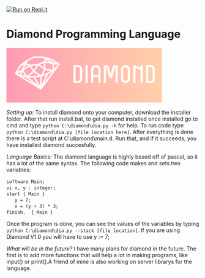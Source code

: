 [![Run on Repl.it](https://repl.it/badge/github/crohn64/Diamond)](https://repl.it/github/crohn64/Diamond)
# Diamond Programming Language
![Diamond logo](/images/logo.PNG)

*Setting up:*
To install diamond onto your computer, download the installer folder. After that run install.bat, to get diamond installed once installed go to cmd and type ```python C:\diamond\dia.py -h``` for help. To run code type ```python C:\diamond\dia.py [file location here]```. After everything is done there is a test script at C:\diamond\main.d. Run that, and if it succeeds, you have installed diamond succesfully.

*Language Basics:*
The diamond language is highly based off of pascal, so it has a lot of the same syntax. The following code makes and sets two variables: 
```
software Main;
vi x, y : integer;
start { Main }
   y = 7;
   x = (y + 3) * 3;
finish.  { Main }
```

Once the program is done, you can see the values of the variables by typing ```python C:\diamond\dia.py --stack [file_location]```. 
If you are using Diamond V1.0 you will have to use y := 7;

*What will be in the future?*
I have many plans for diamond in the future. The first is to add more functions that will help a lot in making programs, like input() or print().A friend of mine is also working on server librarys for the language.
